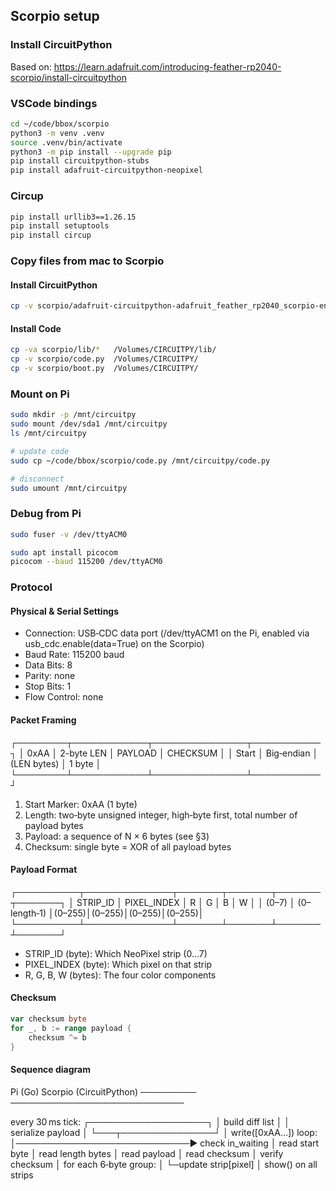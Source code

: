 
## Scorpio setup

### Install CircuitPython

Based on:
https://learn.adafruit.com/introducing-feather-rp2040-scorpio/install-circuitpython

### VSCode bindings

```bash
cd ~/code/bbox/scorpio
python3 -m venv .venv
source .venv/bin/activate
python3 -m pip install --upgrade pip
pip install circuitpython-stubs
pip install adafruit-circuitpython-neopixel
```

### Circup

```bash
pip install urllib3==1.26.15
pip install setuptools
pip install circup
```

### Copy files from mac to Scorpio

#### Install CircuitPython

```bash
cp -v scorpio/adafruit-circuitpython-adafruit_feather_rp2040_scorpio-en_US-9.2.8.uf2 /Volumes/RPI-RP2/
```

#### Install Code

```bash
cp -va scorpio/lib/*   /Volumes/CIRCUITPY/lib/
cp -v scorpio/code.py  /Volumes/CIRCUITPY/
cp -v scorpio/boot.py  /Volumes/CIRCUITPY/
```


### Mount on Pi

```bash
sudo mkdir -p /mnt/circuitpy
sudo mount /dev/sda1 /mnt/circuitpy
ls /mnt/circuitpy

# update code
sudo cp ~/code/bbox/scorpio/code.py /mnt/circuitpy/code.py

# disconnect
sudo umount /mnt/circuitpy
```

### Debug from Pi

```bash
sudo fuser -v /dev/ttyACM0

sudo apt install picocom
picocom --baud 115200 /dev/ttyACM0
```

### Protocol

#### Physical & Serial Settings

- Connection: USB‑CDC data port (/dev/ttyACM1 on the Pi, enabled via usb_cdc.enable(data=True) on the Scorpio)
- Baud Rate: 115200 baud
- Data Bits: 8
- Parity: none
- Stop Bits: 1
- Flow Control: none

#### Packet Framing

┌────────┬────────────┬───────────────┬───────────┐
│ 0xAA   │ 2-byte LEN │   PAYLOAD     │ CHECKSUM  │
│ Start  │ Big‑endian │ (LEN bytes)   │ 1 byte    │
└────────┴────────────┴───────────────┴───────────┘

1. Start Marker: 0xAA (1 byte)
2. Length: two‑byte unsigned integer, high‑byte first, total number of payload bytes
3. Payload: a sequence of N × 6 bytes (see §3)
4. Checksum: single byte = XOR of all payload bytes

#### Payload Format

┌──────────┬──────────────┬───────┬───────┬───────┬───────┐
│ STRIP_ID │ PIXEL_INDEX  │  R    │  G    │  B    │  W    │
│  (0–7)   │ (0–length‑1) │(0–255)│(0–255)│(0–255)│(0–255)│
└──────────┴──────────────┴───────┴───────┴───────┴───────┘

- STRIP_ID (byte): Which NeoPixel strip (0…7)
- PIXEL_INDEX (byte): Which pixel on that strip
- R, G, B, W (bytes): The four color components

#### Checksum

```go
var checksum byte
for _, b := range payload {
    checksum ^= b
}
```

#### Sequence diagram

Pi (Go)                                     Scorpio (CircuitPython)
─────────                                   ────────────────────────────

 every 30 ms tick:
   ┌───────────────────┐
   │ build diff list   │
   │ serialize payload │
   └───┬───────────────┘
       │ write([0xAA…])               loop:
       │────────────────────────────▶ check in_waiting
       │                             read start byte
       │                             read length bytes
       │                             read payload
       │                             read checksum
       │                             verify checksum
       │                             for each 6‑byte group:
       │                             └─update strip[pixel]
       │                             show() on all strips
